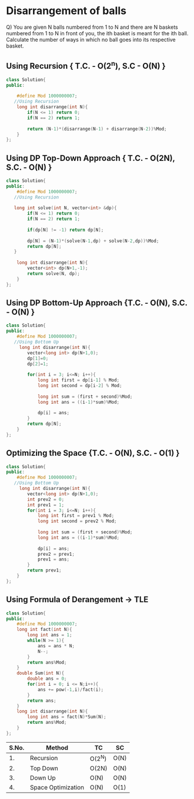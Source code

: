 # Disarrangement of balls

Q) You are given N balls numbered from 1 to N and there are N baskets numbered from 1 to N in front of you, the ith basket is meant for the ith ball. Calculate the number of ways in which no ball goes into its respective basket.

## Using Recursion { T.C. - O(2<sup>n</sup>), S.C - O(N) }
```cpp
class Solution{
public:
    
    #define Mod 1000000007;
   //Using Recursion
    long int disarrange(int N){
        if(N <= 1) return 0;
        if(N == 2) return 1;
        
        return (N-1)*(disarrange(N-1) + disarrange(N-2))%Mod;
    }
};
```

## Using DP Top-Down Approach { T.C. - O(2N), S.C. - O(N) }
```cpp
class Solution{
public:
    #define Mod 1000000007;
   //Using Recursion
   
   long int solve(int N, vector<int> &dp){
        if(N <= 1) return 0;
        if(N == 2) return 1;
        
        if(dp[N] != -1) return dp[N];
        
        dp[N] = (N-1)*(solve(N-1,dp) + solve(N-2,dp))%Mod;
        return dp[N]; 
   }
   
    long int disarrange(int N){
        vector<int> dp(N+1,-1);
        return solve(N, dp);
    }
};
```

## Using DP Bottom-Up Approach {T.C. - O(N), S.C. - O(N) }
```cpp
class Solution{
public:
    #define Mod 1000000007;
   //Using Bottom Up
     long int disarrange(int N){
        vector<long int> dp(N+1,0);
        dp[1]=0;
        dp[2]=1;
        
        for(int i = 3; i<=N; i++){
            long int first = dp[i-1] % Mod;
            long int second = dp[i-2] % Mod;
            
            long int sum = (first + second)%Mod;
            long int ans = ((i-1)*sum)%Mod;
            
            dp[i] = ans;
        }
        return dp[N];
    }
};
```

## Optimizing the Space {T.C. - O(N), S.C. - O(1) }
```cpp
class Solution{
public:
    #define Mod 1000000007;
   //Using Bottom Up
     long int disarrange(int N){
        vector<long int> dp(N+1,0);
        int prev2 = 0;
        int prev1 = 1;    
        for(int i = 3; i<=N; i++){
            long int first = prev1 % Mod;
            long int second = prev2 % Mod;
            
            long int sum = (first + second)%Mod;
            long int ans = ((i-1)*sum)%Mod;
            
            dp[i] = ans;
            prev2 = prev1;
            prev1 = ans;
        }
        return prev1;
    }
};
```

## Using Formula of Derangement -> TLE
```cpp
class Solution{
public:
    #define Mod 1000000007;
    long int fact(int N){
        long int ans = 1;
        while(N >= 1){
            ans = ans * N;
            N--;
        }
        return ans%Mod;
    }
    double Sum(int N){
        double ans = 0;
        for(int i = 0; i <= N;i++){
            ans += pow(-1,i)/fact(i);
        }
        return ans;
    }
    long int disarrange(int N){
        long int ans = fact(N)*Sum(N);
        return ans%Mod;
    }
};
```

|S.No.|Method|TC|SC|
|-----|------|--|--|
|1.|Recursion|O(2<sup>N</sup>)|O(N)|
|2.|Top Down|O(2N)|O(N)|
|3.|Down Up|O(N)|O(N)|
|4.|Space Optimization|O(N)|O(1)|
